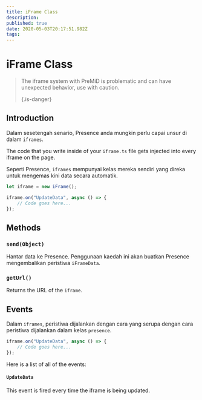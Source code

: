 ```yaml
---
title: iFrame Class
description:
published: true
date: 2020-05-03T20:17:51.982Z
tags:
---
```


# iFrame Class
> The iframe system with PreMiD is problematic and can have unexpected behavior, use with caution. 
> 
> {.is-danger}

## Introduction

Dalam sesetengah senario, Presence anda mungkin perlu capai unsur di dalam `iframes`.

The code that you write inside of your `iframe.ts` file gets injected into every iframe on the page.

Seperti Presence, `iframes` mempunyai kelas mereka sendiri yang direka untuk mengemas kini data secara automatik.

```typescript
let iframe = new iFrame();

iframe.on("UpdateData", async () => {
    // Code goes here...
});
```

## Methods

### `send(Object)`
Hantar data ke Presence. Penggunaan kaedah ini akan buatkan Presence mengembalikan peristiwa `iFrameData`.

### `getUrl()`
Returns the URL of the `iframe`.

## Events
Dalam `iframes`, peristiwa dijalankan dengan cara yang serupa dengan cara peristiwa dijalankan dalam kelas `presence`.

```typescript
iframe.on("UpdateData", async () => {
    // Code goes here...
});
```

Here is a list of all of the events:

#### `UpdateData`

This event is fired every time the iframe is being updated.